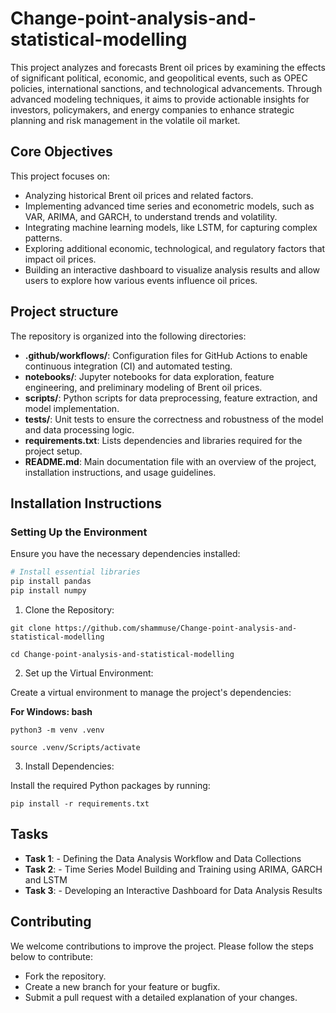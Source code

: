 # Change-point-analysis-and-statistical-modelling

This project analyzes and forecasts Brent oil prices by examining the effects of significant political, economic, 
and geopolitical events, such as OPEC policies, international sanctions, and technological advancements.
 Through advanced modeling techniques, it aims to provide actionable insights for investors, 
 policymakers, and energy companies to enhance 
 strategic planning and risk management in the volatile oil market.

## Core Objectives
This project focuses on:
- Analyzing historical Brent oil prices and related factors.
- Implementing advanced time series and econometric models, such as VAR, ARIMA, and GARCH, to understand trends and volatility.
- Integrating machine learning models, like LSTM, for capturing complex patterns.
- Exploring additional economic, technological, and regulatory factors that impact oil prices.
- Building an interactive dashboard to visualize analysis results and allow users to explore how various events influence oil prices.
  
## Project structure

The repository is organized into the following directories:

- **.github/workflows/**: Configuration files for GitHub Actions to enable continuous integration (CI) and automated testing.
- **notebooks/**: Jupyter notebooks for data exploration, feature engineering, and preliminary modeling of Brent oil prices.
- **scripts/**: Python scripts for data preprocessing, feature extraction, and model implementation.
- **tests/**: Unit tests to ensure the correctness and robustness of the model and data processing logic.
- **requirements.txt**: Lists dependencies and libraries required for the project setup.
- **README.md**: Main documentation file with an overview of the project, installation instructions, and usage guidelines.


## Installation Instructions

### Setting Up the Environment
Ensure you have the necessary dependencies installed:

```bash
# Install essential libraries
pip install pandas
pip install numpy

```

1. Clone the Repository:
>>>>
    git clone https://github.com/shammuse/Change-point-analysis-and-statistical-modelling
>>>>
    cd Change-point-analysis-and-statistical-modelling
>>>>

2. Set up the Virtual Environment:

Create a virtual environment to manage the project's dependencies:

**For Windows: bash**

>>>
    python3 -m venv .venv

    source .venv/Scripts/activate  
>>>


3. Install Dependencies:

Install the required Python packages by running:
>>>
    pip install -r requirements.txt
>>>
## Tasks

- **Task 1**: - Defining the Data Analysis Workflow and Data Collections
- **Task 2**: - Time Series Model Building and Training using ARIMA, GARCH and LSTM
- **Task 3**: - Developing an Interactive Dashboard for Data Analysis Results

## Contributing
 We welcome contributions to improve the project. Please follow the steps below to contribute:

- Fork the repository.
- Create a new branch for your feature or bugfix.
- Submit a pull request with a detailed explanation of your changes.
